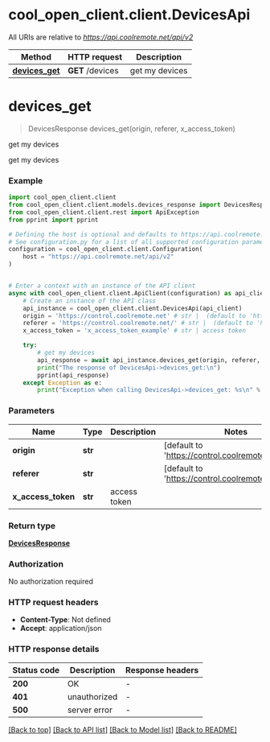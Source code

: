 # cool_open_client.client.DevicesApi

All URIs are relative to *https://api.coolremote.net/api/v2*

Method | HTTP request | Description
------------- | ------------- | -------------
[**devices_get**](DevicesApi.md#devices_get) | **GET** /devices | get my devices


# **devices_get**
> DevicesResponse devices_get(origin, referer, x_access_token)

get my devices

get my devices

### Example


```python
import cool_open_client.client
from cool_open_client.client.models.devices_response import DevicesResponse
from cool_open_client.client.rest import ApiException
from pprint import pprint

# Defining the host is optional and defaults to https://api.coolremote.net/api/v2
# See configuration.py for a list of all supported configuration parameters.
configuration = cool_open_client.client.Configuration(
    host = "https://api.coolremote.net/api/v2"
)


# Enter a context with an instance of the API client
async with cool_open_client.client.ApiClient(configuration) as api_client:
    # Create an instance of the API class
    api_instance = cool_open_client.client.DevicesApi(api_client)
    origin = 'https://control.coolremote.net' # str |  (default to 'https://control.coolremote.net')
    referer = 'https://control.coolremote.net/' # str |  (default to 'https://control.coolremote.net/')
    x_access_token = 'x_access_token_example' # str | access token

    try:
        # get my devices
        api_response = await api_instance.devices_get(origin, referer, x_access_token)
        print("The response of DevicesApi->devices_get:\n")
        pprint(api_response)
    except Exception as e:
        print("Exception when calling DevicesApi->devices_get: %s\n" % e)
```



### Parameters


Name | Type | Description  | Notes
------------- | ------------- | ------------- | -------------
 **origin** | **str**|  | [default to &#39;https://control.coolremote.net&#39;]
 **referer** | **str**|  | [default to &#39;https://control.coolremote.net/&#39;]
 **x_access_token** | **str**| access token | 

### Return type

[**DevicesResponse**](DevicesResponse.md)

### Authorization

No authorization required

### HTTP request headers

 - **Content-Type**: Not defined
 - **Accept**: application/json

### HTTP response details

| Status code | Description | Response headers |
|-------------|-------------|------------------|
**200** | OK |  -  |
**401** | unauthorized |  -  |
**500** | server error |  -  |

[[Back to top]](#) [[Back to API list]](../README.md#documentation-for-api-endpoints) [[Back to Model list]](../README.md#documentation-for-models) [[Back to README]](../README.md)

